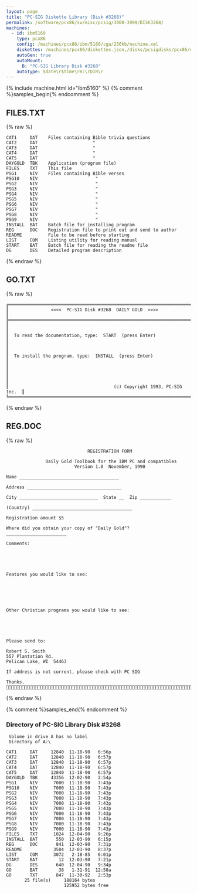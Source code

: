 ```yaml
---
layout: page
title: "PC-SIG Diskette Library (Disk #3268)"
permalink: /software/pcx86/sw/misc/pcsig/3000-3999/DISK3268/
machines:
  - id: ibm5160
    type: pcx86
    config: /machines/pcx86/ibm/5160/cga/256kb/machine.xml
    diskettes: /machines/pcx86/diskettes.json,/disks/pcsigdisks/pcx86/diskettes.json
    autoGen: true
    autoMount:
      B: "PC-SIG Library Disk #3268"
    autoType: $date\r$time\rB:\rDIR\r
---
```


{% include machine.html id="ibm5160" %}
{% comment %}samples_begin{% endcomment %}

## FILES.TXT

{% raw %}
```
CAT1     DAT    Files containing Bible trivia questions
CAT2     DAT                     "
CAT3     DAT                     "
CAT4     DAT                     "
CAT5     DAT                     "
DAYGOLD  TBK    Application (program file)
FILES    TXT    This file
PSG1     NIV    Files containing Bible verses
PSG10    NIV                      "
PSG2     NIV                      "
PSG3     NIV                      "
PSG4     NIV                      "
PSG5     NIV                      "
PSG6     NIV                      "
PSG7     NIV                      "
PSG8     NIV                      "
PSG9     NIV                      "
INSTALL  BAT    Batch file for installing program
REG      DOC    Registration file to print out and send to author
README          File to be read before starting
LIST     COM    Listing utility for reading manual
START    BAT    Batch file for reading the readme file
DG       DES    Detailed program description
```
{% endraw %}

## GO.TXT

{% raw %}
```
╔═════════════════════════════════════════════════════════════════════════╗
║                <<<<  PC-SIG Disk #3268  DAILY GOLD  >>>>                ║
╠═════════════════════════════════════════════════════════════════════════╣
║                                                                         ║
║  To read the documentation, type:  START  (press Enter)                 ║
║                                                                         ║
║  To install the program, type:  INSTALL  (press Enter)                  ║
║                                                                         ║
║                                                                         ║
║                                        (c) Copyright 1993, PC-SIG Inc.  ║
╚═════════════════════════════════════════════════════════════════════════╝
```
{% endraw %}

## REG.DOC

{% raw %}
```
                               REGISTRATION FORM

               Daily Gold Toolbook for the IBM PC and compatibles
                          Version 1.0  November, 1990

Name ______________________________________

Address ____________________________________

City ______________________________  State __  Zip ____________

(Country) ______________________________________

Registration amount $5

Where did you obtain your copy of "Daily Gold"? _______________________

Comments:





Features you would like to see:






Other Christian programs you would like to see:





Please send to:

Robert S. Smith
557 Plantation Rd.
Pelican Lake, WI  54463

If address is not current, please check with PC SIG

Thanks.

```
{% endraw %}

{% comment %}samples_end{% endcomment %}

### Directory of PC-SIG Library Disk #3268

     Volume in drive A has no label
     Directory of A:\

    CAT1     DAT     12840  11-18-90   6:56p
    CAT2     DAT     12840  11-18-90   6:57p
    CAT3     DAT     12840  11-18-90   6:57p
    CAT4     DAT     12840  11-18-90   6:57p
    CAT5     DAT     12840  11-18-90   6:57p
    DAYGOLD  TBK     43356  12-02-90   2:54p
    PSG1     NIV      7000  11-18-90   7:43p
    PSG10    NIV      7000  11-18-90   7:43p
    PSG2     NIV      7000  11-18-90   7:43p
    PSG3     NIV      7000  11-18-90   7:43p
    PSG4     NIV      7000  11-18-90   7:43p
    PSG5     NIV      7000  11-18-90   7:43p
    PSG6     NIV      7000  11-18-90   7:43p
    PSG7     NIV      7000  11-18-90   7:43p
    PSG8     NIV      7000  11-18-90   7:43p
    PSG9     NIV      7000  11-18-90   7:43p
    FILES    TXT      1024  12-04-90   9:26p
    INSTALL  BAT       550  12-03-90   6:15p
    REG      DOC       841  12-03-90   7:31p
    README            3584  12-03-90   8:37p
    LIST     COM      3072   2-18-85   6:01p
    START    BAT        12  12-03-90   7:21p
    DG       DES       640  12-04-90   9:34p
    GO       BAT        38   1-31-91  12:58a
    GO       TXT       847  11-30-92   2:53p
           25 file(s)     188164 bytes
                          125952 bytes free

